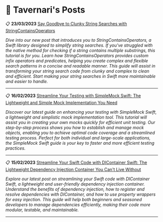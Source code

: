 # 📓 Tavernari's Posts 

📋 **23/03/2023** [Say Goodbye to Clunky String Searches with StringContainsOperators](/2023/03/23/Strings_Searches_Operations.md)

*Dive into our new post that introduces you to StringContainsOperators, a Swift library designed to simplify string searches. If you've struggled with the native method for checking if a string contains multiple substrings, this tutorial is for you. Learn how StringContainsOperators provides custom infix operators and predicates, helping you create complex and flexible search patterns in a concise and readable manner. This guide will assist in transforming your string search code from clunky and complex to clean and efficient. Start making your string searches in Swift more maintainable and easier to handle.*

---

📋 **16/02/2023** [Streamline Your Testing with SimpleMock Swift: The Lightweight and Simple Mock Implementation You Need](/2023/02/16/Testing_With_SimpleMock.md)

*Discover our latest guide on enhancing your testing with SimpleMock Swift, a lightweight and simplistic mock implementation tool. This tutorial will assist you in creating your own mocks quickly for efficient unit testing. Our step-by-step process shows you how to establish and manage mock objects, enabling you to achieve optimal code coverage and a streamlined testing process. Perfect for both individual and large-scale applications, the SimpleMock Swift guide is your key to faster and more efficient testing practices.*

---

📋 **15/02/2023** [Streamline Your Swift Code with DIContainer Swift: The Lightweight Dependency Injection Container You Can't Live Without](/2023/02/15/Swift_DIContainer_Guide.md)

*Explore our latest post on streamlining your Swift code with DIContainer Swift, a lightweight and user-friendly dependency injection container. Understand the benefits of dependency injection, how to register and resolve dependencies with DIContainer, and how to use property wrappers for easy injection. This guide will help both beginners and seasoned developers to manage dependencies efficiently, making their code more modular, testable, and maintainable.*

---